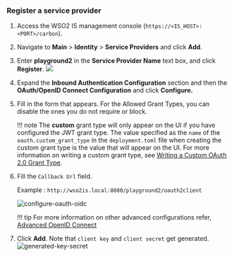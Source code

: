 ### Register a service provider

1.  Access the WSO2 IS management console (`https://<IS_HOST>:<PORT>/carbon`).

2.  Navigate to **Main** > **Identity** > **Service Providers** and click **Add**.

3.  Enter **playground2** in the **Service Provider Name** text box, and click **Register**.
        ![](../../../assets/img/fragments/register-sp-playground.png) 
    
4.  Expand the **Inbound Authentication Configuration** section and then
    the **OAuth/OpenID Connect Configuration** and click **Configure.**   
    
5.  Fill in the form that appears. For the Allowed Grant Types, you can disable the ones you do not require or block.
        
    !!! note
        The **custom** grant type will only appear on the UI if you have configured the JWT grant
        type. The value specified as the `name`
        of the `oauth.custom_grant_type` in the `deployment.toml` file when
        creating the custom grant type is the value that will appear on the
        UI. For more information on writing a custom grant type, see
        [Writing a Custom OAuth 2.0 Grant Type](../../../extend/oauth2/write-a-custom-oauth-2.0-grant-type).
        
6.  Fill the `Callback Url` field. 

    Example : `http://wso2is.local:8080/playground2/oauth2client`
    
    ![configure-oauth-oidc](../../../assets/img/fragments/configure-oauth-oidc.png)

    !!! tip
        For more information on other advanced configurations
        refer, [Advanced OpenID Connect](../../../guides/login/oidc-parameters-in-auth-request/)
        
7.  Click **Add**. Note that `client key` and `client secret` get generated.  
    ![generated-key-secret](../../../assets/img/fragments/generated-key-secret.png) 
